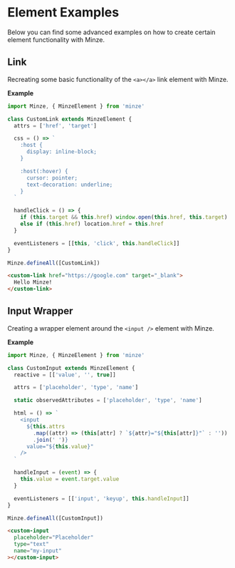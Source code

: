 # Element Examples

Below you can find some advanced examples on how to create certain element functionality with Minze.

## Link

Recreating some basic functionality of the `<a></a>` link element with Minze.

**Example**

```js
import Minze, { MinzeElement } from 'minze'

class CustomLink extends MinzeElement {
  attrs = ['href', 'target']

  css = () => `
    :host {
      display: inline-block;
    }

    :host(:hover) {
      cursor: pointer;
      text-decoration: underline;
    }
  `

  handleClick = () => {
    if (this.target && this.href) window.open(this.href, this.target)
    else if (this.href) location.href = this.href
  }

  eventListeners = [[this, 'click', this.handleClick]]
}

Minze.defineAll([CustomLink])
```

<!-- prettier-start-ignore -->

```html
<custom-link href="https://google.com" target="_blank">
  Hello Minze!
</custom-link>
```

<!-- prettier-end-ignore -->

## Input Wrapper

Creating a wrapper element around the `<input />` element with Minze.

**Example**

```js
import Minze, { MinzeElement } from 'minze'

class CustomInput extends MinzeElement {
  reactive = [['value', '', true]]

  attrs = ['placeholder', 'type', 'name']

  static observedAttributes = ['placeholder', 'type', 'name']

  html = () => `
    <input
      ${this.attrs
        .map((attr) => (this[attr] ? `${attr}="${this[attr]}"` : ''))
        .join(' ')}
      value="${this.value}"
    />
  `

  handleInput = (event) => {
    this.value = event.target.value
  }

  eventListeners = [['input', 'keyup', this.handleInput]]
}

Minze.defineAll([CustomInput])
```

<!-- prettier-start-ignore -->

```html
<custom-input
  placeholder="Placeholder"
  type="text"
  name="my-input"
></custom-input>
```

<!-- prettier-end-ignore -->
